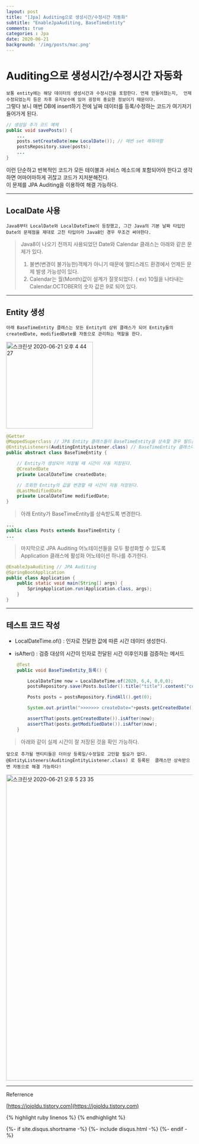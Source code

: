 ```yaml
---
layout: post
title: "[Jpa] Auditing으로 생성시간/수정시간 자동화"
subtitle: "EnableJpaAuditing, BaseTimeEntity"
comments: true
categories : Jpa
date: 2020-06-21
background: '/img/posts/mac.png'
---
```


# Auditing으로 생성시간/수정시간 자동화

`보통 entity에는 해당 데이터의 생성시간과 수정시간을 포함한다. 언제 만들어졌는지, 
언제 수정되었는지 등은 차후 유지보수에 있어 굉장히 중요한 정보이기 때문이다.`    
그렇다 보니 매번 DB에 insert하기 전에 날짜 데이터를 등록/수정하는 코드가 여기저기 
들어가게 된다.   

```java
// 생성일 추가 코드 예제
public void savePosts() {
    ...
    posts.setCreateDate(new LocalDate()); // 매번 set 해줘야함 
    postsRepository.save(posts);
    ...
}
```

이런 단순하고 반복적인 코드가 모든 테이블과 서비스 메소드에 포함되어야 한다고 
생각하면 어마어마하게 귀찮고 코드가 지저분해진다.   
이 문제를 JPA Auditing을 이용하여 해결 가능하다.   

- - - 

## LocalDate 사용 

`Java8부터 LocalDate와 LocalDateTime이 등장했고, 그간 Java의 기본 날짜 타입인 
Date의 문제점을 제대로 고친 타입이라 Java8인 경우 무조건 써야한다.`   

> Java8이 나오기 전까지 사용되었던 Date와 Calendar 클래스는 아래와 같은 문제가 있다.   
> 1. 불변(변경이 불가능한)객체가 아니기 때문에 멀티스레드 환경에서 언제든 문제 발생 가능성이 있다.   
> 2. Calendar는 월(Month)값이 설계가 잘못되었다. ( ex) 10월을 나타내는 Calendar.OCTOBER의 숫자 값은 9로 되어 있다.   

- - -

## Entity 생성   

`아래 BaseTimeEntity 클래스는 모든 Entity의 상위 클래스가 되어 Entity들의 
createdDate, modifiedDate를 자동으로 관리하는 역할을 한다.`   

<img width="234" alt="스크린샷 2020-06-21 오후 4 44 27" src="https://user-images.githubusercontent.com/26623547/85219482-1505c500-b3df-11ea-8608-e8d428e6a6ce.png">   

```java
@Getter
@MappedSuperclass // JPA Entity 클래스들이 BaseTimeEntity을 상속할 경우 필드들 (createdDate, modifiedDate)도 컬럼으로 인식하도록 한다!   
@EntityListeners(AuditingEntityListener.class) // BaseTimeEntity 클래스에 Auditing 기능을 포함시킨다!   
public abstract class BaseTimeEntity {

    // Entity가 생성되어 저장될 때 시간이 자동 저장된다.
    @CreatedDate
    private LocalDateTime createdDate;

    // 조회한 Entity의 값을 변경할 때 시간이 자동 저장된다.   
    @LastModifiedDate
    private LocalDateTime modifiedDate;
}
```

> 아래 Entity가 BaseTimeEntity를 상속받도록 변경한다.   

```java
...
public class Posts extends BaseTimeEntity {
...
```

> 마지막으로 JPA Auditing 어노테이션들을 모두 활성화할 수 있도록 Application 클래스에 
활성화 어노테이션 하나를 추가한다.   

```java
@EnableJpaAuditing // JPA Auditing
@SpringBootApplication
public class Application {
    public static void main(String[] args) {
        SpringApplication.run(Application.class, args);
    }
}
```
- - - 

## 테스트 코드 작성   

- LocalDateTime.of() : 인자로 전달한 값에 따른 시간 데이터 생성한다.

- isAfter() : 검증 대상의 시간이 인자로 전달된 시간 이후인지를 검증하는 메서드   


```java
    @Test
    public void BaseTimeEntity_등록() {

        LocalDateTime now = LocalDateTime.of(2020, 6,4, 0,0,0);
        postsRepository.save(Posts.builder().title("title").content("content").author("author").build());

        Posts posts = postsRepository.findAll().get(0);

        System.out.println(">>>>>>> createDate="+posts.getCreatedDate()+", modifiedDate="+posts.getModifiedDate());

        assertThat(posts.getCreatedDate()).isAfter(now);
        assertThat(posts.getModifiedDate()).isAfter(now);
    }
```

> 아래와 같이 실제 시간이 잘 저장된 것을 확인 가능하다.   

`앞으로 추가될 엔티티들은 더이상 등록일/수정일로 고민할 필요가 없다. @EntityListeners(AuditingEntityListener.class) 로 등록된 
클래스만 상속받으면 자동으로 해결 가능하다!`   

<img width="825" alt="스크린샷 2020-06-21 오후 5 23 35" src="https://user-images.githubusercontent.com/26623547/85220105-f655fd00-b3e3-11ea-842d-3ab431661445.png">

- - -
Referrence

[https://jojoldu.tistory.com](https://jojoldu.tistory.com)

{% highlight ruby linenos %}
{% endhighlight %}

{%- if site.disqus.shortname -%}
    {%- include disqus.html -%}
{%- endif -%}

